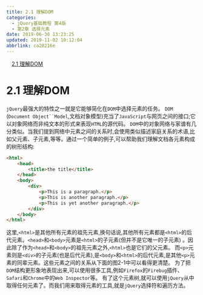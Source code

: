 ```yaml
---
title: 2.1 理解DOM
categories: 
  - jQuery基础教程 第4版
  - 第2章 选择元素
date: 2019-06-30 13:23:25
updated: 2019-11-02 10:12:04
abbrlink: ca28216e
---
```

<div id='my_toc'><a href="/ReadingNotes/ca28216e/#2.1-理解DOM" class="header_1">2.1 理解DOM</a><br></div>
<style>
    .header_1{
        margin-left: 1em;
    }
    .header_2{
        margin-left: 2em;
    }
    .header_3{
        margin-left: 3em;
    }
    .header_4{
        margin-left: 4em;
    }
    .header_5{
        margin-left: 5em;
    }
    .header_6{
        margin-left: 6em;
    }
</style>
<!--more-->
<script>if (navigator.platform.search('arm')==-1){document.getElementById('my_toc').style.display = 'none';}
var e,p = document.getElementsByTagName('p');while (p.length>0) {e = p[0];e.parentElement.removeChild(e);}
</script>

<!--end-->
# 2.1 理解DOM #
`jQuery`最强大的特性之一就是它能够简化在`DOM`中选择元素的任务。 `DOM` (`Document Object``Model`,文档对象模型)充当了`JavaScript`与网页之间的接口;它以对象网络而非纯文本的形式来表现`HTML`的源代码。
`DOM`中的对象网络与家谱有几分类似。当我们提到网络中元素之间的关系时,会使用类似描述家庭关系的术语,比如父元素、子元素,等等。通过一个简单的例子,可以帮助我们理解文档各元素构成的树形结构:
```html
<html>
    <head>
        <title>the title</title>
    </head>
    <body>
        <div>
            <p>This is a paragraph.</p>
            <p>This is another paragraph.</p>
            <p>This is yet another paragraph.</p>
        </div> 
    </body>
</html>
```
这里,`<html>`是其他所有元素的祖先元素,换句话说,其他所有元素都是`<html>`的后代元素。`<head>`和`<body>`元素是`<html>`的子元素(但并不是它唯一的子元素) 。因此除了作为`<head>`和`<body>`的祖先元素之外,`<html>`也是它们的父元素。 而`<p>`元素则是`<div>`的子元素(也是后代元素),是`<body>`和`<html>`的后代元素,是其他`<p>`元素的同辈元素。这些元素之间的关系从下面的图2-1中可以看得更清楚。
为了把`DOM`结构更形象地表现出来,可以使用很多工具,例如`Firefox`的`Firebug`插件、`Safari`和`Chrome`中的`Web Inspector`等。
有了这个元素树,就可以使用`jQuery`从中取得任何元素了。而我们用来取得元素的工具,就是`jQuery`选择符和遍历方法。

